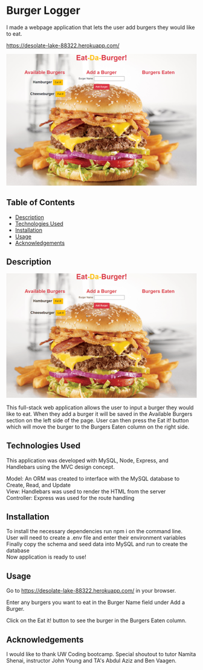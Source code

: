 # Burger Logger

I made a webpage application that lets the user add burgers they would like to eat.

https://desolate-lake-88322.herokuapp.com/

![Burger Home](/public/assets/img/homepage.png)

## Table of Contents

* [Description](#description)
* [Technologies Used](#technologies)
* [Installation](#installation)
* [Usage](#usage)
* [Acknowledgements](#acknowledgements)

## Description

![Burger Logger](/public/assets/img/useBurgerLogger.gif)

This full-stack web application allows the user to input a burger they would like to eat. When they add a burger it will be saved in the Available Burgers section on the left side of the page. User can then press the Eat it! button which will move the burger to the Burgers Eaten column on the right side.

## Technologies Used

This application was developed with MySQL, Node, Express, and Handlebars using the MVC design concept.

Model: An ORM was created to interface with the MySQL database to Create, Read, and Update\
View: Handlebars was used to render the HTML from the server\
Controller: Express was used for the route handling

## Installation

To install the necessary dependencies run npm i on the command line.\
User will need to create a .env file and enter their environment variables\
Finally copy the schema and seed data into MySQL and run to create the database\
Now application is ready to use!

## Usage

Go to https://desolate-lake-88322.herokuapp.com/ in your browser.

Enter any burgers you want to eat in the Burger Name field under Add a Burger.

Click on the Eat it! button to see the burger in the Burgers Eaten column.

## Acknowledgements

I would like to thank UW Coding bootcamp. Special shoutout to tutor Namita Shenai, instructor John Young and TA's Abdul Aziz and Ben Vaagen.